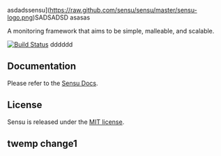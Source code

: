 asdadssensu](https://raw.github.com/sensu/sensu/master/sensu-logo.png)SADSADSD
asasas

A monitoring framework that aims to be simple, malleable, and scalable.

[![Build Status](https://secure.travis-ci.org/sensu/sensu.png)](https://travis-ci.org/sensu/sensu)
dddddd
## Documentation
  Please refer to the [Sensu Docs](http://docs.sensuapp.org/).

## License
  Sensu is released under the [MIT license](https://raw.github.com/sensu/sensu/master/MIT-LICENSE.txt).

## twemp change1
